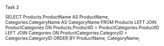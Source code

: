 Task 2

SELECT 
    Products.ProductName AS ProductName,
    Categories.CategoryName AS CategoryName
FROM 
    Products
LEFT JOIN 
    ProductCategories ON Products.ProductID = ProductCategories.ProductID
LEFT JOIN 
    Categories ON ProductCategories.CategoryID = Categories.CategoryID
ORDER BY 
    ProductName, CategoryName;
